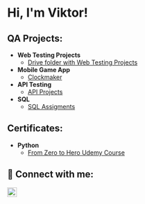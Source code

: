 <h1>Hi, I'm Viktor!

<h2>QA Projects:</h2>

- <b>Web Testing Projects</b>
  - [Drive folder with Web Testing Projects](https://drive.google.com/drive/folders/1_h3BlXtvLST5L0oIUmxIofecWg-8IGTl)
- <b>Mobile Game App</b>
  - [Clockmaker](https://drive.google.com/drive/folders/1FGLg1DuMvPhF97ZC127GSUfackynnXNW)
- <b>API Testing</b> 
  - [API Projects](https://drive.google.com/drive/folders/13QfST1bH1l63n3k35f9D_0gH6I3Df0Mj)
- <b>SQL</b>
  - [SQL Assigments](https://drive.google.com/drive/folders/1cMC3Y2jGYQC3POScrNWDgs4VrBVeF4HK)
 
<h2>Certificates:</h2>

- <b>Python</b>
  - [From Zero to Hero Udemy Course](https://www.udemy.com/certificate/UC-2df9330f-a72e-4c8d-a948-86626ac44ce2/)
 

<h2> 🤳 Connect with me:</h2>

[<img align="left" alt="JoshMadakor | LinkedIn" width="22px" src="https://cdn.jsdelivr.net/npm/simple-icons@v3/icons/linkedin.svg" />][linkedin]

[linkedin]: https://www.linkedin.com/in/viknikland/

